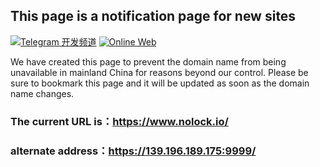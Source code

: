 ## This page is a notification page for new sites
[![Telegram 开发频道](https://img.shields.io/badge/Telegram-Channel-blue?style=flat-square)](https://t.me/nolock_news)
[![Online Web](https://img.shields.io/badge/Web-Online-blue?style=flat-square)](https://www.nolock.io/)

We have created this page to prevent the domain name from being unavailable in mainland China for reasons beyond our control. Please be sure to bookmark this page and it will be updated as soon as the domain name changes. 

### The current URL is：https://www.nolock.io/
### alternate address：https://139.196.189.175:9999/
